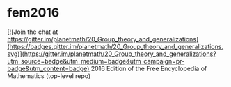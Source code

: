 # fem2016

[![Join the chat at https://gitter.im/planetmath/20_Group_theory_and_generalizations](https://badges.gitter.im/planetmath/20_Group_theory_and_generalizations.svg)](https://gitter.im/planetmath/20_Group_theory_and_generalizations?utm_source=badge&utm_medium=badge&utm_campaign=pr-badge&utm_content=badge)
2016 Edition of the Free Encyclopedia of Mathematics (top-level repo)
